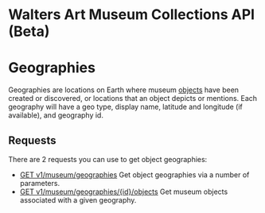 Walters Art Museum Collections API (Beta)
================================================================================

# Geographies

Geographies are locations on Earth where museum [objects](/objects/README.md) have been created or discovered, or locations that an object depicts or mentions. Each geography will have a geo type, display name, latitude and longitude (if available), and geography id.


## Requests

There are 2 requests you can use to get object geographies:
- [GET v1/museum/geographies](/geographies-get.md) Get object geographies via a number of parameters.
- [GET v1/museum/geographies/{id}/objects](/geographies-objects.md) Get museum objects associated with a given geography.
